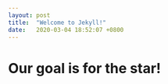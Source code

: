 ```yaml
---
layout: post
title:  "Welcome to Jekyll!"
date:   2020-03-04 18:52:07 +0800
---
```

# Our goal is for the star!